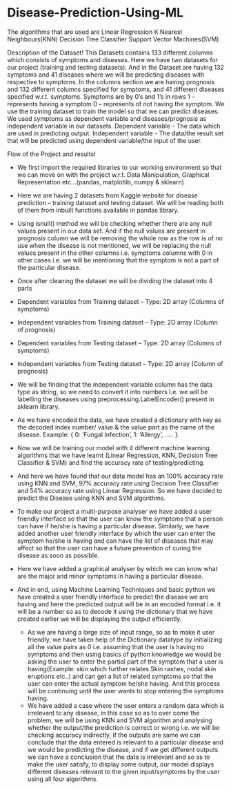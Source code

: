 # Disease-Prediction-Using-ML

The algorithms that are used are 
Linear Regression
K Nearest Neighbours(KNN)
Decision Tree Classifier
Support Vector Machines(SVM)

Description of the Dataset! 
  This Datasets contains 133 different columns which consists of symptoms and diseases.
  Here we have two datasets for our project (training and testing datasets).
  And in the Dataset are having 132 symptoms and 41 diseases where we will be predicting diseases with respective to symptoms.
  In the columns section we are having prognosis and 132 different columns specified for symptoms, and 41 different diseases specified w.r.t. symptoms.
  Symptoms are by 0’s and 1’s in rows
  1 – represents having a symptom 
  0 – represents of not having the symptom.
  We use the training dataset to train the model so that we can predict diseases.
  We used symptoms as dependent variable and diseases/prognosis as independent variable in our datasets.
	Dependent variable    - The data which are used in predicting output.
	Independent variable - The data/the result set that will be predicted using dependent variable/the input of the user.

Flow of the Project and results!

- We first import the required libraries  to our working environment so that we can move on with the project w.r.t. Data Manipulation, Graphical Representation etc…(pandas, matplotlib, numpy & sklearn)
- Here we are having 2 datasets from Kaggle website for disease prediction – training dataset and testing dataset. We will be reading both of them from inbuilt functions available in pandas library.
- Using isnull() method we will be checking whether there are any null values present in our data set. And if the null values are present in prognosis column we will be removing the whole row as the row is of no use when the disease is not mentioned, we will be replacing the null values present in the other columns i.e. symptoms columns with 0 in other cases i.e. we will be mentioning that the symptom is not a part of the particular disease.
- Once after cleaning the dataset we will be dividing the dataset into 4 parts 
- Dependent variables from Training dataset – Type: 2D array (Columns of symptoms)
- Independent variables from Training dataset – Type: 2D array (Column of prognosis)
- Dependent variables from Testing dataset – Type: 2D array (Columns of symptoms)
- Independent variables from Testing dataset – Type: 2D array (Column of prognosis)
- We will be finding that the independent variable column has the data type as string, so we need to convert it into numbers I.e. we will be labelling the diseases using       preprocessing.LabelEncoder() present in sklearn library.
- As we have encoded the data, we have created a dictionary with key as the decoded index number/ value & the value part as the name of the disease. Example: { 0: ‘Fungal Infection’, 1: ‘Allergy’, ….. }.
- Now we will be training our model with 4 different machine learning algorithms that we have learnt (Linear Regression, KNN, Decision Tree Classifier & SVM) and find the accuracy rate of testing/predicting.
- And here we have found that our data model has an 100% accuracy rate using KNN and SVM, 97% accuracy rate using Decision Tree Classifier and 54% accuracy rate using Linear Regression. So we have decided to predict the Disease using KNN and SVM algorithms.
 - To make our project a multi-purpose analyser we have added a user friendly interface so that the user can know the symptoms that a person can have if he/she is having a particular disease.  Similarly, we have added another user friendly interface by which the user can enter the symptom he/she is having and can have the list of diseases that may affect so that the user can have a future prevention of curing the disease as soon as possible.
- Here we have added a graphical analyser by which we can know what are the major and minor symptoms in having a particular disease.

- And in end, using Machine Learning Techniques and basic python we have created a user friendly interface to predict the disease we are having and here the predicted output will be in an encoded format i.e. it will be a number so as to decode it using the dictionary that we have created earlier we will be displaying the output efficiently.

    - As we are having a large size of input range, so as to make it user friendly, we have taken help of the Dictionary datatype by initializing all the value pairs as 0 i.e. assuming that the user is having no symptoms and then using basics of python knowledge we would be asking the user to enter the partial part of the symptom that a user is having(Example: skin which further relates Skin rashes, nodal skin eruptions etc..) and can get a list of related symptoms so that the user can enter the actual symptom he/she having. And this process will be continuing until the user wants to stop entering the symptoms having.
    - We have added a case where the user enters a random data which is irrelevant to any disease, in this case so as to over come the problem, we will be using KNN and SVM algorithm and analysing whether the output/the prediction is correct or wrong i.e. we will be checking accuracy indirectly, if the outputs are same we can conclude that the data entered is relevant to a particular disease and we would be predicting the disease,  and if we get different outputs we can have a conclusion that the data is irrelevant and so as to make the user satisfy, to display some output, our model displays different diseases relevant to the given input/symptoms by the user using all four algorithms.


